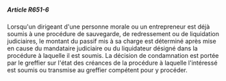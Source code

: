 ##### Article R651-6

Lorsqu'un dirigeant d'une personne morale ou un entrepreneur est déjà soumis à une procédure de sauvegarde, de redressement ou de liquidation judiciaires, le montant du passif mis à sa charge est déterminé après mise en cause du mandataire judiciaire ou du liquidateur désigné dans la procédure à laquelle il est soumis. La décision de condamnation est portée par le greffier sur l'état des créances de la procédure à laquelle l'intéressé est soumis ou transmise au greffier compétent pour y procéder.

